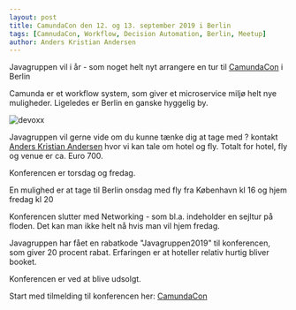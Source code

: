 ```yaml
---
layout: post
title: CamundaCon den 12. og 13. september 2019 i Berlin
tags: [CamnudaCon, Workflow, Decision Automation, Berlin, Meetup]
author: Anders Kristian Andersen
---
```


Javagruppen vil i år - som noget helt nyt arrangere en tur til [CamundaCon](https://camunda.com/events/camundacon/) i Berlin

Camunda er et workflow system, som giver et microservice miljø helt nye muligheder. 
Ligeledes er Berlin en ganske hyggelig by.


![devoxx](https://camunda.com/svg/logo.svg)


Javagruppen vil gerne vide om du kunne tænke dig at tage med ? kontakt [Anders Kristian Andersen](mailto:anders.kristian.andersen@javagruppen.dk) 
hvor vi kan tale om hotel og fly. Totalt for hotel, fly og venue er ca. Euro 700. 

Konferencen er torsdag og fredag. 


En mulighed er at tage til Berlin onsdag med fly fra København kl 16 og hjem fredag kl 20

Konferencen slutter med Networking - som bl.a. indeholder en sejltur på floden. 
Det kan man ikke helt nå hvis man vil hjem fredag.


Javagruppen har fået en rabatkode "Javagruppen2019" til konferencen, som giver 20 procent rabat.
Erfaringen er at hoteller relativ hurtig bliver booket.

Konferencen er ved at blive udsolgt.

Start med tilmelding til konferencen her:  [CamundaCon](https://camunda.com/events/camundacon/)


 
